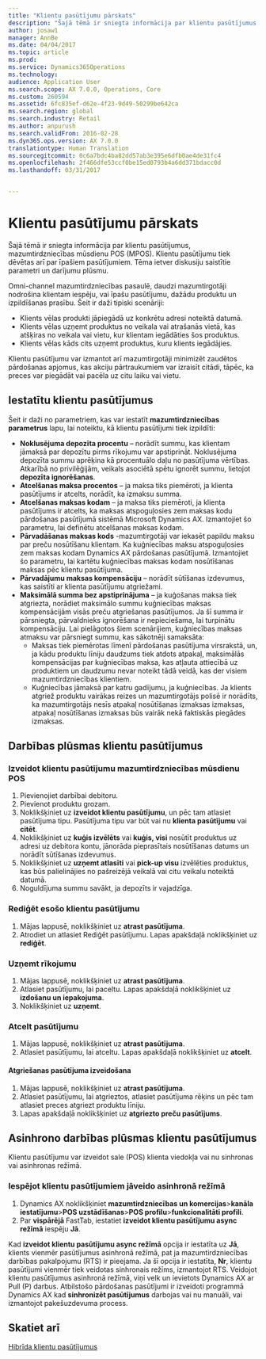 ```yaml
---
title: "Klientu pasūtījumu pārskats"
description: "Šajā tēmā ir sniegta informācija par klientu pasūtījumus, mazumtirdzniecības mūsdienu POS (MPOS). Klientu pasūtījumu tiek dēvētas arī par īpašiem pasūtījumiem. Tēma ietver diskusiju saistītie parametri un darījumu plūsmu."
author: josaw1
manager: AnnBe
ms.date: 04/04/2017
ms.topic: article
ms.prod: 
ms.service: Dynamics365Operations
ms.technology: 
audience: Application User
ms.search.scope: AX 7.0.0, Operations, Core
ms.custom: 260594
ms.assetid: 6fc835ef-d62e-4f23-9d49-50299be642ca
ms.search.region: global
ms.search.industry: Retail
ms.author: anpurush
ms.search.validFrom: 2016-02-28
ms.dyn365.ops.version: AX 7.0.0
translationtype: Human Translation
ms.sourcegitcommit: 0c6a7bdc4ba82dd57ab3e395e6dfb0ae4de31fc4
ms.openlocfilehash: 2f466dfe53ccf0be15ed0793b4a6dd371bdacc0d
ms.lasthandoff: 03/31/2017


---
```


# <a name="customer-orders-overview"></a>Klientu pasūtījumu pārskats

Šajā tēmā ir sniegta informācija par klientu pasūtījumus, mazumtirdzniecības mūsdienu POS (MPOS). Klientu pasūtījumu tiek dēvētas arī par īpašiem pasūtījumiem. Tēma ietver diskusiju saistītie parametri un darījumu plūsmu.

Omni-channel mazumtirdzniecības pasaulē, daudzi mazumtirgotāji nodrošina klientam iespēju, vai īpašu pasūtījumu, dažādu produktu un izpildīšanas prasību. Šeit ir daži tipiski scenāriji:

-   Klients vēlas produkti jāpiegādā uz konkrētu adresi noteiktā datumā.
-   Klients vēlas uzņemt produktus no veikala vai atrašanās vietā, kas atšķiras no veikala vai vietu, kur klientam iegādāties šos produktus.
-   Klients vēlas kāds cits uzņemt produktus, kuru klients iegādājies.

Klientu pasūtījumu var izmantot arī mazumtirgotāji minimizēt zaudētos pārdošanas apjomus, kas akciju pārtraukumiem var izraisīt citādi, tāpēc, ka preces var piegādāt vai pacēla uz citu laiku vai vietu.

## <a name="set-up-customer-orders"></a>Iestatītu klientu pasūtījumus
Šeit ir daži no parametriem, kas var iestatīt **mazumtirdzniecības parametrus** lapu, lai noteiktu, kā klientu pasūtījumi tiek izpildīti:

-   **Noklusējuma depozīta procentu** – norādīt summu, kas klientam jāmaksā par depozītu pirms rīkojumu var apstiprināt. Noklusējuma depozīta summu aprēķina kā procentuālo daļu no pasūtījuma vērtības. Atkarībā no privilēģijām, veikals asociētā spētu ignorēt summu, lietojot **depozīta ignorēšanas**.
-   **Atcelšanas maksa procentos** – ja maksa tiks piemēroti, ja klienta pasūtījums ir atcelts, norādīt, ka izmaksu summa.
-   **Atcelšanas maksas kodam** – ja maksa tiks piemēroti, ja klienta pasūtījums ir atcelts, ka maksas atspoguļosies zem maksas kodu pārdošanas pasūtījumā sistēmā Microsoft Dynamics AX. Izmantojiet šo parametru, lai definētu atcelšanas maksas kodam.
-   **Pārvadāšanas maksas kods** -mazumtirgotāji var iekasēt papildu maksu par preču nosūtīšanu klientam. Ka kuģniecības maksu atspoguļosies zem maksas kodam Dynamics AX pārdošanas pasūtījumā. Izmantojiet šo parametru, lai kartētu kuģniecības maksas kodam nosūtīšanas maksas pēc klientu pasūtījuma.
-   **Pārvadājumu maksas kompensāciju** – norādīt sūtīšanas izdevumus, kas saistīti ar klienta pasūtījumu atgriežami.
-   **Maksimālā summa bez apstiprinājuma** – ja kuģošanas maksa tiek atgriezta, norādiet maksimālo summu kuģniecības maksas kompensācijām visās preču atgriešanas pasūtījumos. Ja šī summa ir pārsniegta, pārvaldnieks ignorēšana ir nepieciešama, lai turpinātu kompensāciju. Lai pielāgotos šiem scenārijiem, kuģniecības maksas atmaksu var pārsniegt summu, kas sākotnēji samaksāta:
    -   Maksas tiek piemērotas līmenī pārdošanas pasūtījuma virsrakstā, un, ja kādu produktu līniju daudzums tiek atdots atpakaļ, maksimālās kompensācijas par kuģniecības maksa, kas atļauta attiecībā uz produktiem un daudzumu nevar noteikt tādā veidā, kas der visiem mazumtirdzniecības klientiem.
    -   Kuģniecības jāmaksā par katru gadījumu, ja kuģniecības. Ja klients atgriež produktu vairākas reizes un mazumtirgotājs polisē ir norādīts, ka mazumtirgotājs nesīs atpakaļ nosūtīšanas izmaksas izmaksas, atpakaļ nosūtīšanas izmaksas būs vairāk nekā faktiskās piegādes izmaksas.

## <a name="transaction-flow-for-customer-orders"></a>Darbības plūsmas klientu pasūtījumus
### <a name="create-a-customer-order-in-retail-modern-pos"></a>Izveidot klientu pasūtījumu mazumtirdzniecības mūsdienu POS

1.  Pievienojiet darbībai debitoru.
2.  Pievienot produktu grozam.
3.  Noklikšķiniet uz **izveidot klientu pasūtījumu**, un pēc tam atlasiet pasūtījuma tipu. Pasūtījuma tipu var būt vai nu **klienta pasūtījumu** vai **citēt**.
4.  Noklikšķiniet uz **kuģis izvēlēts** vai **kuģis, visi** nosūtīt produktus uz adresi uz debitora kontu, jānorāda pieprasītais nosūtīšanas datums un norādīt sūtīšanas izdevumus.
5.  Noklikšķiniet uz **uzņemt atlasīti** vai **pick-up visu** izvēlēties produktus, kas būs palielinājies no pašreizējā veikalā vai citu veikalu noteiktā datumā.
6.  Noguldījuma summu savākt, ja depozīts ir vajadzīga.

### <a name="edit-an-existing-customer-order"></a>Rediģēt esošo klientu pasūtījumu

1.  Mājas lappusē, noklikšķiniet uz **atrast pasūtījuma**.
2.  Atrodiet un atlasiet Rediģēt pasūtījumu. Lapas apakšdaļā noklikšķiniet uz **rediģēt**.

### <a name="pick-up-an-order"></a>Uzņemt rīkojumu

1.  Mājas lappusē, noklikšķiniet uz **atrast pasūtījuma**.
2.  Atlasiet pasūtījumu, lai paceltu. Lapas apakšdaļā noklikšķiniet uz **izdošanu un iepakojuma**.
3.  Noklikšķiniet uz **uzņemt**.

### <a name="cancel-an-order"></a>Atcelt pasūtījumu

1.  Mājas lappusē, noklikšķiniet uz **atrast pasūtījuma**.
2.  Atlasiet pasūtījumu, lai atceltu. Lapas apakšdaļā noklikšķiniet uz **atcelt**.

#### <a name="create-a-return-order"></a>Atgriešanas pasūtījuma izveidošana

1.  Mājas lappusē, noklikšķiniet uz **atrast pasūtījuma**.
2.  Atlasiet pasūtījumu, lai atgrieztos, atlasiet pasūtījuma rēķins un pēc tam atlasiet preces atgriezt produktu līniju.
3.  Lapas apakšdaļā noklikšķiniet uz **atgriezto preču pasūtījums**.

## <a name="asynchronous-transaction-flow-for-customer-orders"></a>Asinhrono darbības plūsmas klientu pasūtījumus
Klientu pasūtījumu var izveidot sale (POS) klienta viedokļa vai nu sinhronas vai asinhronas režīmā.

### <a name="enable-customer-orders-to-be-created-in-asynchronous-mode"></a>Iespējot klientu pasūtījumiem jāveido asinhronā režīmā

1.  Dynamics AX noklikšķiniet **mazumtirdzniecības un komercijas**&gt;**kanāla iestatījumu**&gt;**POS uzstādīšanas**&gt;**POS profilu**&gt;**funkcionalitāti profili**.
2.  Par **vispārējā** FastTab, iestatiet **izveidot klientu pasūtījumu async režīmā** iespēju **Jā**.

Kad **izveidot klientu pasūtījumu async režīmā** opcija ir iestatīta uz **Jā**, klients vienmēr pasūtījumus asinhronā režīmā, pat ja mazumtirdzniecības darbības pakalpojumu (RTS) ir pieejama. Ja šī opcija ir iestatīta, **Nr**, klientu pasūtījumi vienmēr tiek veidotas sinhronais režīms, izmantojot RTS. Veidojot klientu pasūtījumus asinhronā režīmā, viņi velk un ievietots Dynamics AX ar Pull (P) darbus. Atbilstošo pārdošanas pasūtījumi ir izveidoti programmā Dynamics AX kad **sinhronizēt pasūtījumus** darbojas vai nu manuāli, vai izmantojot pakešuzdevuma process.

<a name="see-also"></a>Skatiet arī
--------

[Hibrīda klientu pasūtījumus](hybrid-customer-orders.md)


